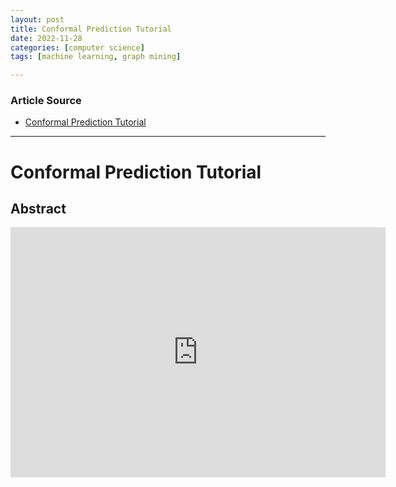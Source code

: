 ```yaml
---
layout: post
title: Conformal Prediction Tutorial
date: 2022-11-28
categories: [computer science]
tags: [machine learning, graph mining]

---
```


### Article Source

* [Conformal Prediction Tutorial](https://www.youtube.com/watch?v=0MsGri8nmJQ)


---

# Conformal Prediction Tutorial


## Abstract

<iframe width="600" height="400" src="https://www.youtube.com/embed/0MsGri8nmJQ" title="YouTube video player" frameborder="0" allow="accelerometer; autoplay; clipboard-write; encrypted-media; gyroscope; picture-in-picture" allowfullscreen></iframe>